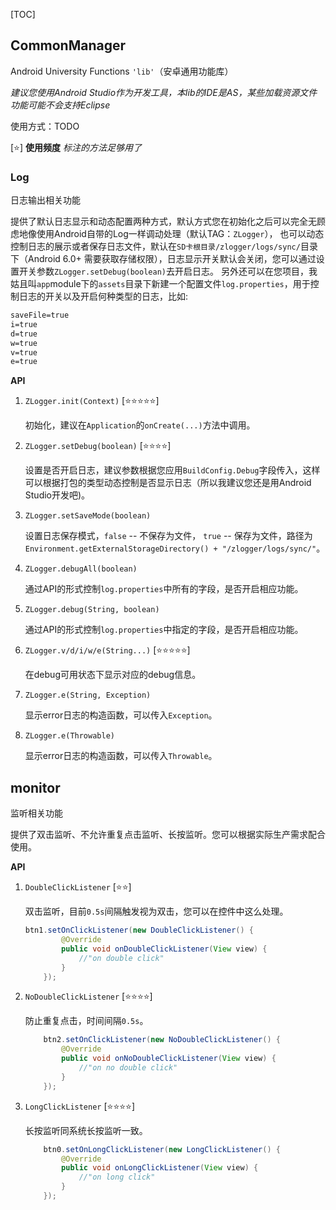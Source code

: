 [TOC]

## CommonManager
Android University Functions `'lib'`（安卓通用功能库）

*建议您使用Android Studio作为开发工具，本lib的IDE是AS，某些加载资源文件功能可能不会支持Eclipse*

使用方式：TODO

[⭐] __使用频度__ _标注的方法足够用了_

### Log
日志输出相关功能

提供了默认日志显示和动态配置两种方式，默认方式您在初始化之后可以完全无顾虑地像使用Android自带的Log一样调动处理（默认TAG：`ZLogger`），
也可以动态控制日志的展示或者保存日志文件，默认在`SD卡根目录/zlogger/logs/sync/`目录下（Android 6.0+ 需要获取存储权限），日志显示开关默认会关闭，您可以通过设置开关参数`ZLogger.setDebug(boolean)`去开启日志。
另外还可以在您项目，我姑且叫`app`module下的`assets`目录下新建一个配置文件`log.properties`，用于控制日志的开关以及开启何种类型的日志，比如:

```xml
saveFile=true
i=true
d=true
w=true
v=true
e=true
```

**API**

1. `ZLogger.init(Context)` [⭐⭐⭐⭐⭐]

    初始化，建议在`Application`的`onCreate(...)`方法中调用。

2. `ZLogger.setDebug(boolean)` [⭐⭐⭐⭐]

    设置是否开启日志，建议参数根据您应用`BuildConfig.Debug`字段传入，这样可以根据打包的类型动态控制是否显示日志（所以我建议您还是用Android Studio开发吧)。

4. `ZLogger.setSaveMode(boolean)`
	
	设置日志保存模式，`false` -- 不保存为文件， `true` -- 保存为文件，路径为`Environment.getExternalStorageDirectory() + "/zlogger/logs/sync/"`。

5. `ZLogger.debugAll(boolean)`
    
    通过API的形式控制`log.properties`中所有的字段，是否开启相应功能。

6. `ZLogger.debug(String, boolean)`
    
    通过API的形式控制`log.properties`中指定的字段，是否开启相应功能。

7. `ZLogger.v/d/i/w/e(String...)` [⭐⭐⭐⭐⭐]

    在debug可用状态下显示对应的debug信息。
    
8. `ZLogger.e(String, Exception)`

    显示error日志的构造函数，可以传入`Exception`。
    
9. `ZLogger.e(Throwable)`

    显示error日志的构造函数，可以传入`Throwable`。
   
## monitor
监听相关功能

提供了双击监听、不允许重复点击监听、长按监听。您可以根据实际生产需求配合使用。

**API**

1. `DoubleClickListener` [⭐️⭐️]

    双击监听，目前`0.5s`间隔触发视为双击，您可以在控件中这么处理。
    
    ```java
    btn1.setOnClickListener(new DoubleClickListener() {
            @Override
            public void onDoubleClickListener(View view) {
                //"on double click"
            }
        });
    ```

2. `NoDoubleClickListener` [⭐⭐⭐⭐]

    防止重复点击，时间间隔`0.5s`。
    
    ```java
        btn2.setOnClickListener(new NoDoubleClickListener() {
            @Override
            public void onNoDoubleClickListener(View view) {
                //"on no double click"
            }
        });

    ```

3. `LongClickListener` [⭐⭐⭐⭐]

    长按监听同系统长按监听一致。
    
    ```java
        btn0.setOnLongClickListener(new LongClickListener() {
            @Override
            public void onLongClickListener(View view) {
                //"on long click"
            }
        });
    ```
